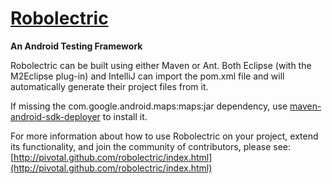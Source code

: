 <a name="README">[Robolectric](http://pivotal.github.com/robolectric/index.html)</a>
=======

**An Android Testing Framework**

Robolectric can be built using either Maven or Ant. Both Eclipse (with the M2Eclipse plug-in) and
IntelliJ can import the pom.xml file and will automatically generate their project files from it.

If missing the com.google.android.maps:maps:jar dependency, use [maven-android-sdk-deployer](https://github.com/mosabua/maven-android-sdk-deployer) to install it.

For more information about how to use Robolectric on your project, extend its functionality, and join the community of
contributors, please see: [http://pivotal.github.com/robolectric/index.html](http://pivotal.github.com/robolectric/index.html)
